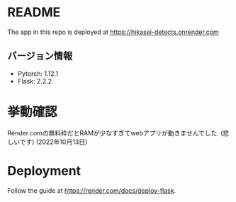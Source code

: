 # README
The app in this repo is deployed at https://hikasei-detects.onrender.com
## バージョン情報
- Pytorch: 1.12.1
- Flask: 2.2.2

# 挙動確認
Render.comの無料枠だとRAMが少なすぎてwebアプリが動きませんでした. (悲しいです) (2022年10月13日)

# Deployment
Follow the guide at https://render.com/docs/deploy-flask.
